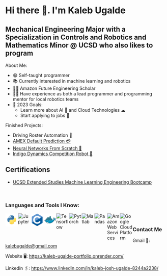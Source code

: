 # Hi there 👋. I'm Kaleb Ugalde

## Mechanical Engineering Major with a Specialization in Controls and Robotics and Mathematics Minor @ UCSD who also likes to program

About Me:
- 😁 Self-taught programmer
- 📚 Currently interested in machine learning and robotics
- 👨‍🎓 Amazon Future Engineering Scholar
- 👨‍🏭 Have experience as both a lead programmer and programming mentor for local robotics teams
- 🥅 2023 Goals: 
  - Learn more about AI 🤖 and Cloud Technologies ☁
  - Start applying to jobs 💼

Finished Projects:
- Driving Roster Automation 🚗
- [AMEX Default Prediction 💳](https://github.com/Dael-the-Mailman/ML-Capstone-Project)
- [Neural Networks From Scratch 🧠](https://github.com/Dael-the-Mailman/neural-net-from-scratch)
- [Indigo Dynamics Competition Robot 🤖](https://github.com/Dael-the-Mailman/Indigo-Dynamics-2020)

## Certifications
- [UCSD Extended Studies Machine Learning Engineering Bootcamp](https://www.credential.net/9a201491-412b-456c-9d1b-f50ef7794d72#gs.x9e68h)

<br/>

### Languages and Tools I Know:

<img align="left" alt="Python" width="40px" src="https://raw.githubusercontent.com/github/explore/80688e429a7d4ef2fca1e82350fe8e3517d3494d/topics/python/python.png"/>
<img align="left" alt="Jupyter" width="40px" src="https://upload.wikimedia.org/wikipedia/commons/thumb/3/38/Jupyter_logo.svg/883px-Jupyter_logo.svg.png"/>
<img align="left" alt="C++" width="40px" src="https://github.com/devicons/devicon/blob/master/icons/c/c-original.svg"/>
<img align="left" alt="Docker" width="40px" src="https://github.com/devicons/devicon/blob/master/icons/docker/docker-original.svg"/>
<img align="left" alt="Tensorflow" width="40px" src="https://upload.wikimedia.org/wikipedia/commons/thumb/2/2d/Tensorflow_logo.svg/1200px-Tensorflow_logo.svg.png"/>
<img align="left" alt="Pytorch" width="40px" src="https://pytorch.org/assets/images/pytorch-logo.png"/>
<img align="left" alt="Matlab" width="40px" src="https://upload.wikimedia.org/wikipedia/commons/thumb/2/21/Matlab_Logo.png/667px-Matlab_Logo.png"/>
<img align="left" alt="Pandas" width="40px" src="https://upload.wikimedia.org/wikipedia/commons/thumb/e/ed/Pandas_logo.svg/1200px-Pandas_logo.svg.png"/>
<img align="left" alt="Amazon Web Services" width="40px" src="https://upload.wikimedia.org/wikipedia/commons/thumb/9/93/Amazon_Web_Services_Logo.svg/1920px-Amazon_Web_Services_Logo.svg.png"/>
<img align="left" alt="Google Cloud Platform" width="40px" src="https://res.cloudinary.com/startup-grind/image/upload/c_fill,dpr_2.0,f_auto,g_center,h_1080,q_100,w_1080/v1/gcs/platform-data-dsc/events/social-icon-google-cloud-1200-630_cH7dZlP.png"/>


<br/>

### Contact Me
Gmail 📧: kalebugalde@gmail.com

Website 🖥: https://kaleb-ugalde-portfolio.onrender.com/

Linkedin 🖇: https://www.linkedin.com/in/kaleb-josh-ugalde-8244a2238/
